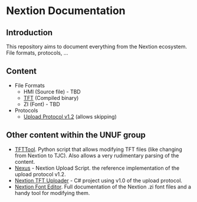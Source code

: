 # Nextion Documentation

## Introduction

This repository aims to document everything from the Nextion ecosystem. File formats, protocols, ...

## Content

* File Formats
	* HMI (Source file) - TBD
	* [TFT](/File%20Formats/TFT.md#readme) (Compiled binary)
	* ZI (Font) - TBD
* Protocols
	* [Upload Protocol v1.2](/Protocols/Upload%20Protocol%20v1.2.md#readme) (allows skipping)

## Other content within the UNUF group

* [TFTTool](https://github.com/UNUF/TFTTool). Python script that allows modifying TFT files (like changing from Nextion to TJC). Also allows a very rudimentary parsing of the content.
* [Nexus](https://github.com/UNUF/Nexus) - Nextion Upload Script. the reference implementation of the upload protocol v1.2.
* [Nextion TFT Uploader](https://github.com/UNUF/nextion-tft-uploader) - C# project using v1.0 of the upload protocol.
* [Nextion Font Editor](https://github.com/UNUF/nextion-font-editor). Full documentation of the Nextion .zi font files and a handy tool for modifying them.
